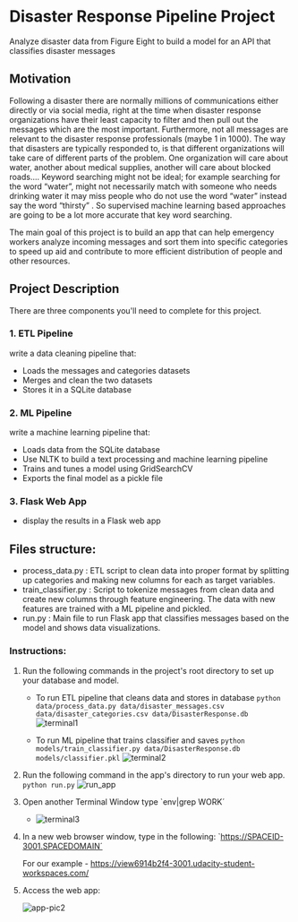 # Disaster Response Pipeline Project
Analyze disaster data from Figure Eight to build a model for an API that classifies disaster messages

## Motivation
Following a disaster there are normally millions of communications either directly or via social media, right at the time when disaster response organizations have their least capacity to filter and then pull out the messages which are the most important. Furthermore, not all messages are relevant to the disaster response professionals (maybe 1 in 1000). The way that disasters are typically responded to, is that different organizations will take care of different parts of the problem. One organization will care about water, another about medical supplies, another will care about blocked roads…. Keyword searching might not be ideal; for example searching for the word “water”, might not necessarily match with someone who needs drinking water it may miss people who do not use the word “water” instead say the word “thirsty” . So supervised machine learning based approaches are going to be a lot more accurate that key word searching.

The main goal of this project is to build an app  that can help emergency workers analyze incoming messages and sort them into specific categories to speed up aid and contribute to more efficient distribution of people and other resources.
## Project Description
There are three components you'll need to complete for this project.

### 1. ETL Pipeline
write a data cleaning pipeline that:

- Loads the messages and categories datasets
- Merges and clean the two datasets
- Stores it in a SQLite database
### 2. ML Pipeline
write a machine learning pipeline that:

- Loads data from the SQLite database
- Use NLTK to build a text processing and machine learning pipeline 
- Trains and tunes a model using GridSearchCV
- Exports the final model as a pickle file
### 3. Flask Web App
- display the results in a Flask web app

## Files structure:
- process_data.py : ETL script to clean data into proper format by splitting up categories and making new columns for each as target variables.
- train_classifier.py : Script to tokenize messages from clean data and create new columns through feature engineering. The data with new features are trained with a ML pipeline and pickled.
- run.py : Main file to run Flask app that classifies messages based on the model and shows data visualizations.

### Instructions:
1. Run the following commands in the project's root directory to set up your database and model.

    - To run ETL pipeline that cleans data and stores in database
        `python data/process_data.py data/disaster_messages.csv data/disaster_categories.csv data/DisasterResponse.db`
        ![terminal1](https://user-images.githubusercontent.com/61830624/100752406-dc840180-33e8-11eb-95e7-fb9d25c0a353.PNG)
        
    - To run ML pipeline that trains classifier and saves
        `python models/train_classifier.py data/DisasterResponse.db models/classifier.pkl`
        ![terminal2](https://user-images.githubusercontent.com/61830624/100752518-ff161a80-33e8-11eb-8790-702886af8902.PNG)


2. Run the following command in the app's directory to run your web app.
    `python run.py`
         ![run_app](https://user-images.githubusercontent.com/61830624/100752653-22d96080-33e9-11eb-8575-e99a863c7f12.PNG)


3. Open another Terminal Window
    type `env|grep WORK´
     - ![terminal3](https://user-images.githubusercontent.com/61830624/100752987-84013400-33e9-11eb-9e26-8ba656f53f69.PNG)
    
4. In a new web browser window, type in the following:
      `https://SPACEID-3001.SPACEDOMAIN´
    
    For our example - https://view6914b2f4-3001.udacity-student-workspaces.com/
    
5. Access the web app:

    ![app-pic2](https://user-images.githubusercontent.com/61830624/100710669-5350d880-33b0-11eb-9320-170fa42abc35.png)

